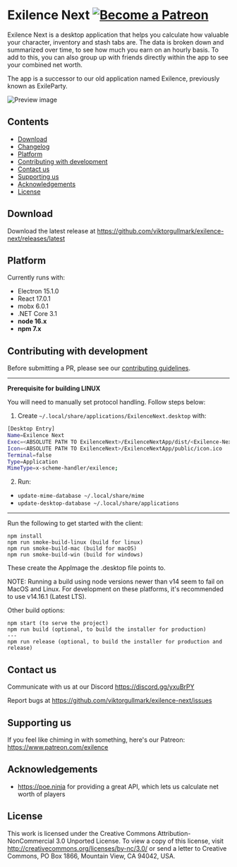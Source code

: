 Exilence Next
[![Become a Patreon](https://img.shields.io/badge/patreon-%F0%9F%8E%AF-orange.svg)](https://www.patreon.com/exilence)
===
Exilence Next is a desktop application that helps you calculate how valuable your character, inventory and stash tabs are. The data is broken down and summarized over time, to see how much you earn on an hourly basis. To add to this, you can also group up with friends directly within the app to see your combined net worth.

The app is a successor to our old application named Exilence, previously known as ExileParty.

![Preview image](https://i.imgur.com/IfyINev.png)

## Contents

- [Download](#download)
- [Changelog](https://github.com/viktorgullmark/exilence-next/blob/master/CHANGELOG.md)
- [Platform](#platform)
- [Contributing with development](#contributing-with-development)
- [Contact us](#contact-us)
- [Supporting us](#supporting-us)
- [Acknowledgements](#acknowledgements)
- [License](#license)

## Download

Download the latest release at https://github.com/viktorgullmark/exilence-next/releases/latest

## Platform

Currently runs with:

- Electron 15.1.0
- React 17.0.1
- mobx 6.0.1
- .NET Core 3.1
- **node 16.x**
- **npm 7.x**

## Contributing with development

Before submitting a PR, please see our [contributing guidelines](https://github.com/viktorgullmark/exilence-next/blob/master/CONTRIBUTING.md).

---
**Prerequisite for building LINUX**

You will need to manually set protocol handling. Follow steps below:

1. Create `~/.local/share/applications/ExilenceNext.desktop` with:

```bash
[Desktop Entry]
Name=Exilence Next
Exec=<ABSOLUTE PATH TO ExilenceNext>/ExilenceNextApp/dist/<Exilence-Next-X.Y.Z.AppImage> %u
Icon=<ABSOLUTE PATH TO ExilenceNext>/ExilenceNextApp/public/icon.ico
Terminal=false
Type=Application
MimeType=x-scheme-handler/exilence;
```

2. Run:
- `update-mime-database ~/.local/share/mime`
- `update-desktop-database ~/.local/share/applications`
---

Run the following to get started with the client:
```
npm install
npm run smoke-build-linux (build for linux)
npm run smoke-build-mac (build for macOS)
npm run smoke-build-win (build for windows)
```
These create the AppImage the .desktop file points to.

NOTE: Running a build using node versions newer than v14 seem to fail on MacOS and Linux. For development on these platforms, it's recommended to use v14.16.1 (Latest LTS).

Other build options:
```
npm start (to serve the project)
npm run build (optional, to build the installer for production) 
---
npm run release (optional, to build the installer for production and release)
```

## Contact us

Communicate with us at our Discord https://discord.gg/yxuBrPY

Report bugs at https://github.com/viktorgullmark/exilence-next/issues

## Supporting us

If you feel like chiming in with something, here's our Patreon: https://www.patreon.com/exilence

## Acknowledgements

- https://poe.ninja for providing a great API, which lets us calculate net worth of players

## License

This work is licensed under the Creative Commons Attribution-NonCommercial 3.0 Unported License. To view a copy of this license, visit http://creativecommons.org/licenses/by-nc/3.0/ or send a letter to Creative Commons, PO Box 1866, Mountain View, CA 94042, USA.
